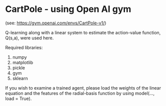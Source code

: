 # CartPole - using Open AI gym 

(see: https://gym.openai.com/envs/CartPole-v1/)

Q-learning along with a linear system to estimate the action-value function, Q(s,a), were used here.

Required libraries:

1) numpy
2) matplotlib 
3) pickle 
4) gym 
5) sklearn

If you wish to examine a trained agent, please load the weights of the linear equation and
the features of the radial-basis function by using model(..., load = True).

